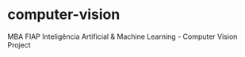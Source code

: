 # computer-vision
MBA FIAP Inteligência Artificial &amp; Machine Learning - Computer Vision Project
